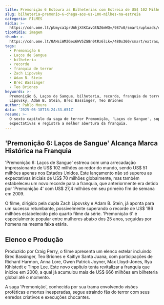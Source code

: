 ```yaml
---
title: Premonição 6 Estoura as Bilheterias com Estreia de US$ 102 Milhões Globalmente
slug: bilheteria-premonio-6-chega-aos-us-100-milhes-na-estreia
categoria: FILMES
midia: >-
  https://cdn.ome.lt/pUmyca1prUAhjX4KCavGtNZ6mWQ=/987x0/smart/uploads/conteudo/fotos/Design_sem_nome_-_2025-05-14T183647.549.png
tipoMidia: imagem
thumb: >-
  https://cdn.ome.lt/0AHsiWMZGex6WV5ZG8n0tRz6lLk=/480x360/smart/extras/conteudos/Design_sem_nome_-_2025-05-14T183647.549.png
tags:
  - Premonição 6
  - Laços de Sangue
  - bilheteria
  - recorde
  - franquia de terror
  - Zach Lipovsky
  - Adam B. Stein
  - Brec Bassinger
  - Teo Briones
keywords: >-
  Premonição 6, Laços de Sangue, bilheteria, recorde, franquia de terror, Zach
  Lipovsky, Adam B. Stein, Brec Bassinger, Teo Briones
author: Pablo Moura
data: '2025-05-18T18:24:33.651Z'
resumo: >-
  O sexto capítulo da saga de terror Premonição, 'Laços de Sangue', supera
  expectativas e registra a melhor abertura da franquia.
---
```


## 'Premonição 6: Laços de Sangue' Alcança Marca Histórica na Franquia

'Premonição 6: Laços de Sangue' estreou com uma arrecadação impressionante de US$ 102 milhões ao redor do mundo, sendo US$ 51 milhões apenas nos Estados Unidos. Este lançamento não só superou as expectativas iniciais de US$ 70 milhões globalmente, mas também estabeleceu um novo recorde para a franquia, que anteriormente era detido por 'Premonição 4' com US$ 27,4 milhões em seu primeiro fim de semana em 2009.

O filme, dirigido pela dupla Zach Lipovsky e Adam B. Stein, já aponta para um sucesso retumbante, possivelmente superando o recorde de US$ 186 milhões estabelecido pelo quarto filme da série. 'Premonição 6' é especialmente popular entre mulheres abaixo dos 25 anos, seguidas por homens na mesma faixa etária.

## Elenco e Produção

Produzido por Craig Perry, o filme apresenta um elenco estelar incluindo Brec Bassinger, Teo Briones e Kaitlyn Santa Juana, com participações de Richard Harmon, Anna Lore, Owen Patrick Joyner, Max Lloyd-Jones, Rya Kihlstedt e Tinpo Lee. Este novo capítulo tenta revitalizar a franquia que iniciou em 2000, a qual já acumulou mais de US$ 666 milhões em bilheteria global até o momento.

A saga 'Premonição', conhecida por sua trama envolvendo visões proféticas e mortes inesperadas, segue atraindo fãs do terror com seus enredos criativos e execuções chocantes.
